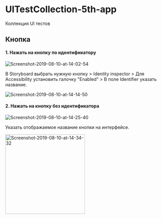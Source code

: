 # UITestCollection-5th-app
Коллекция UI тестов


<h2><b>Кнопка</b></h2>

<h4>1. Нажать на кнопку по идентификатору</h4>
<img src="https://i.ibb.co/GJFy7t8/Screenshot-2019-08-10-at-14-02-54.png" alt="Screenshot-2019-08-10-at-14-02-54" border="0">

В Storyboard выбрать нужную кнопку > Identity inspector > Для Accessibility установить галочку "Enabled" > В поле Identifier указать название.

<img src="https://i.ibb.co/n12ndhD/Screenshot-2019-08-10-at-14-14-50.png" alt="Screenshot-2019-08-10-at-14-14-50" border="0">

<h4>2. Нажать на кнопку без идентификатора</h4>
<img src="https://i.ibb.co/89pGQJP/Screenshot-2019-08-10-at-14-25-40.png" alt="Screenshot-2019-08-10-at-14-25-40" border="0">

Указать отображаемое название кнопки на интерфейсе.

<a href="https://ibb.co/HYVk3Yv"><img src="https://i.ibb.co/92NCS2X/Screenshot-2019-08-10-at-14-34-32.png" alt="Screenshot-2019-08-10-at-14-34-32" width="250"></a>
